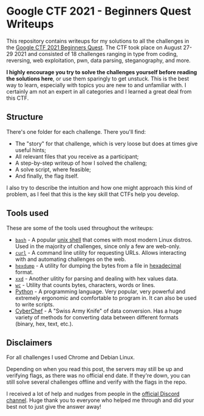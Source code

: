 # Google CTF 2021 - Beginners Quest Writeups

This repository contains writeups for my solutions to all the challenges in the [Google CTF 2021 Beginners Quest](https://capturetheflag.withgoogle.com/beginners-quest). The CTF took place on August 27-29 2021 and consisted of 18 challenges ranging in type from coding, reversing, web exploitation, pwn, data parsing, steganography, and more.

**I highly encourage you try to solve the challenges yourself before reading the solutions here**, or use them sparingly to get unstuck. This is the best way to learn, especially with topics you are new to and unfamiliar with. I certainly am not an expert in all categories and I learned a great deal from this CTF.

## Structure

There's one folder for each challenge. There you'll find:

* The "story" for that challenge, which is very loose but does at times give useful hints;
* All relevant files that you receive as a participant;
* A step-by-step writeup of how I solved the challeng;
* A solve script, where feasible;
* And finally, the flag itself.

I also try to describe the intuition and how one might approach this kind of problem, as I feel that this is the key skill that CTFs help you develop.

## Tools used

These are some of the tools used throughout the writeups:

* [`bash`](https://en.wikipedia.org/wiki/Bash_(Unix_shell)) - A popular [unix shell](https://en.wikipedia.org/wiki/Unix_shell) that comes with most modern Linux distros. Used in the majority of challenges, since only a few are web-only.
* [`curl`](https://en.wikipedia.org/wiki/CURL) - A command line utility for requesting URLs. Allows interacting with and automating challenges on the web.
* [`hexdump`](https://linux.die.net/man/1/hexdump) - A utility for dumping the bytes from a file in [hexadecimal](https://en.wikipedia.org/wiki/Hexadecimal) format.
* [`xxd`](https://linux.die.net/man/1/xxd) - Another ulitity for parsing and dealing with hex values data.
* [`wc`](https://linux.die.net/man/1/wc) - Utility that counts bytes, characters, words or lines.
* [Python](https://www.python.org/) - A programming language. Very popular, very powerful and extremely ergonomic and comfortable to program in. It can also be used to write scripts.
* [CyberChef](https://gchq.github.io/CyberChef/) - A "Swiss Army Knife" of data conversion. Has a huge variety of methods for converting data between different formats (binary, hex, text, etc.).

## Disclaimers

For all challenges I used Chrome and Debian Linux.

Depending on when you read this post, the servers may still be up and verifying flags, as there was no official end date. If they're down, you can still solve several challenges offline and verify with the flags in the repo.

I received a lot of help and nudges from people in the [official Discord channel](https://discord.com/channels/856899439833382935/880198649999683585). Huge thank you to everyone who helped me through and did your best not to just give the answer away!
